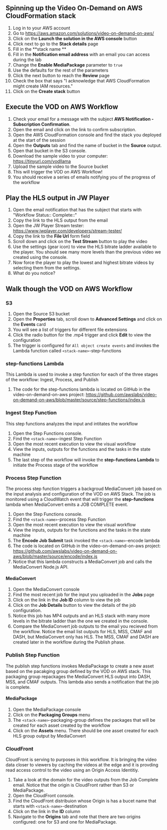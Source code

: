 ## Spinning up the Video On-Demand on AWS CloudFormation stack

1. Log in to your AWS account
2. Go to https://aws.amazon.com/solutions/video-on-demand-on-aws/
3. Click on the **Launch the solution in the AWS console** button
4. Click next to go to the **Stack details** page
5. Fill in the **stack name **
6. Fill in the **Notification email address** with an email you can access during the lab
7. Change the **Enable MediaPackage** parameter to `true`
8. Use the defaults for the rest of the parameters
9. Click the next button to reach the **Review** page
10. Check the box that says "I acknowledge that AWS CloudFormation might create IAM resources."
11. Click on the **Create stack** button

## Execute the VOD on AWS Workflow

1. Check your email for a message with the subject **AWS Notification - Subscription Confirmation**. 
2. Open the email and click on the link to confirm subscription.
3. Open the AWS CloudFormation console and find the stack you deployed at the start of the session
4. Open the **Outputs** tab and find the name of bucket in the **Source** output.  
5. Open that bucket in the S3 console.
6. Download the sample video to your computer: https://tinyurl.com/vodllama
7. Upload the sample video to the Source bucket
8. This will trigger the VOD on AWS Workflow!
9. You should receive a series of emails notifying you of the progress of the workflow

## Play the HLS output in JW Player

1. Open the email notification that has the subject that starts with "Workflow Status:: Complete::"
2. Copy the link to the HLS output from the email 
3. Open the JW Player Stream tester: https://www.jwplayer.com/developers/stream-tester/
4. Copy the link to the **File Url** form field
5. Scroll down and click on the **Test Stream** button to play the video
6. Use the settings (gear icon) to view the HLS bitrate ladder available to the player.  You should see many more levels than the previous video we created using the console.
7. Now force the player to play the lowest and highest bitrate videos by selecting them from the settings.  
8. What do you notice?

## Walk though the VOD on AWS Workflow

### S3

1. Open the Source S3 bucket
2. Open the **Properties** tab, scroll down to **Advanced Settings** and click on the **Events** card
3. You will see a list of triggers for different file extensions
4. Click the radio button for the .mp4 trigger and click **Edit** to view the configuration
5. The trigger is configured for `All object create events` and invokes the Lambda function called `<stack-name>`-step-functions

### step-functions Lambda

This Lambda is used to invoke a step function for each of the three stages of the workflow: Ingest, Process, and Publish

1. The code for the step-functions lambda is located on GitHub in the video-on-demand-on-aws project: https://github.com/awslabs/video-on-demand-on-aws/blob/master/source/step-functions/index.js
   

### Ingest Step Function

This step functions analyzes the input and intitates the workflow

1. Open the Step Functions console.
2. Find the `<stack-name>`-ingest Step Function
3. Open the most recent execution to view the visual workflow
4. View the inputs, outputs for the functions and the tasks in the state machine
5. The last step of the workflow will invoke the **step-functions Lambda** to initiate the Process stage of the workflow

### Process Step Function

The process step function triggers a backgroud MediaConvert job based on the input analysis and configuration of the VOD on AWS Stack.  The job is monitored using a CloudWatch event that will trigger the **step-functions** lambda when MediaConvert emits a JOB COMPLETE event.

1. Open the Step Functions console.
2. Find the `<stack-name>`-process Step Function
3. Open the most recent execution to view the visual workflow
4. View the inputs, outputs for the functions and the tasks in the state machine
5. The **Encode Job Submit** task invoked the `<stack-name>`-encode lambda
6. The code is located on GitHub in the video-on-demand-on-aws project: https://github.com/awslabs/video-on-demand-on-aws/blob/master/source/encode/index.js
7. Notice that this lambda constructs a MediaConvert job and calls the MediaConvert Node.js API.

#### MediaConvert

1. Open the MediaConvert console
2. Find the most recent job for the input you uploaded in the **Jobs** page
3. Click on the link in the **Job ID** column to view the job
4. Click on the **Job Details** button to view the details of the job configuration.
5. Notice this job has MP4 outputs and an HLS stack with many more levels in the bitrate ladder than the one we created in the console.
6. Compare the MediaConvert job outputs to the email you recieved from the workflow.  Notice the email list outputs for HLS, MSS, CMAF and DASH, but MediaConvert only has HLS.  The MSS, CMAF and DASH are created later in the workflow during the Publish phase.

### Publish Step Function

The publish step functions invokes MediaPackage to create a new asset based on the pacakging group defined by the VOD on AWS stack.  This packaging group repackages the MediaConvert HLS output into DASH, MSS, and CMAF outputs.  This lambda also sends a notification that the job is complete.

#### MediaPackage

1. Open the MediaPackage console
2. Click on the **Packaging Groups** menu
3. The `<stack-name>`-packaging-group defines the packages that will be created for each asset created by the workflow
4. Click on the **Assets** menu.  There should be one asset created for each HLS group output by MediaConvert

### CloudFront

CloudFront is serving to purposes in this workflow.  It is bringing the video data closer to viewers by caching the videos at the edge and it is provding read access control to the video using an Origin Access Identitiy.

1. Take a look at the domain for the video outputs from the Job Complete email.  Notice that the origin is CloudFront rather than S3 or MediaPackage.
2. Open the CloudFront console.
3. Find the CloudFront distribuion whose Origin is has a bucet name that starts with `<stack-name>`-destination  
4. Click on the link in the **ID** column 
5. Navigate to the **Origins** tab and note that there are two origins configured: one for S3 and one for MediaPackage.



